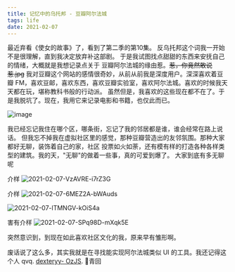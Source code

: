```yaml
---
title: 记忆中的乌托邦 - 豆瓣阿尔法城
tags: life
date: 2021-02-07
---
```


最近弃看《使女的故事》了，看到了第二季的第10集。 反乌托邦这个词我一开始不是很理解，直到我决定放弃补这部剧。 于是我试图找点甜甜的东西来安抚自己的情绪，大概就是我想记录点关于
豆瓣阿尔法城的缘由惹。~~惹，你竟然敢说惹.jpg~~
我对豆瓣这个网站的感情很奇妙，从前从前我是深度用户。深深喜欢着豆瓣 FM，喜欢豆邮，喜欢东西，喜欢豆瓣实验室，喜欢阿尔法城。喜欢的时候我天天都在玩，堪称教科书般的行动派。
虽然但是，我喜欢的这些现在都不在了。于是我脱坑了。现在，我用它来记录电影和书籍，也仅此而已。

![image](https://cdn.jsdelivr.net/gh/sddtc/upic-cloud@main/images/2021/2021-02-07-g3BmMK-5XwRhq.png)

我已经忘记我住在哪个区，哪条街，忘记了我的邻居都是谁，谁会经常在路上说话。 但我忘不掉我在虚拟社区里的感觉，那种豆瓣营造出的友邻氛围。那种大家都好无聊，装饰着自己的家，社区
投票如火如荼，还有模有样的打造各种各样类型的建筑。我的天，"无聊"的做着一些事，真的可爱到爆了。
大家到底有多无聊呢

介样
![2021-02-07-VzAVRE-i7rZ3G](https://cdn.jsdelivr.net/gh/sddtc/upic-cloud@main/images/2021/2021-02-07-VzAVRE-i7rZ3G.png)

介样
![2021-02-07-6MEZ2A-bWAuds](https://cdn.jsdelivr.net/gh/sddtc/upic-cloud@main/images/2021/2021-02-07-6MEZ2A-bWAuds.png)

![2021-02-07-lTMNGV-kOiS4a](https://cdn.jsdelivr.net/gh/sddtc/upic-cloud@main/images/2021/2021-02-07-lTMNGV-kOiS4a.png)

害有介样
![2021-02-07-SPq98D-mXqk5E](https://cdn.jsdelivr.net/gh/sddtc/upic-cloud@main/images/2021/2021-02-07-SPq98D-mXqk5E.png)

突然意识到，到现在如此喜欢社区文化的我，原来早有雏形啊。

废话说了这么多，其实我就是在寻找能实现阿尔法城类似 UI 的工具。我还记得这个人 qvq. [dexteryy- OzJS](https://github.com/dexteryy/OzJS). 👴青回
